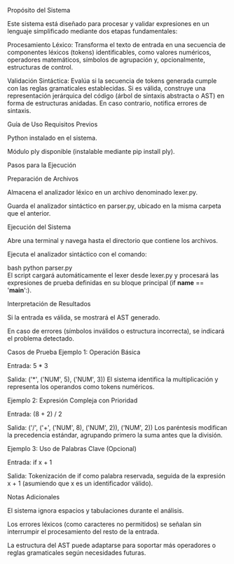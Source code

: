Propósito del Sistema

Este sistema está diseñado para procesar y validar expresiones en un lenguaje simplificado mediante dos etapas fundamentales:

Procesamiento Léxico: Transforma el texto de entrada en una secuencia de componentes léxicos (tokens) identificables, como valores numéricos, operadores matemáticos, símbolos de agrupación y, opcionalmente, estructuras de control.

Validación Sintáctica: Evalúa si la secuencia de tokens generada cumple con las reglas gramaticales establecidas. Si es válida, construye una representación jerárquica del código (árbol de sintaxis abstracta o AST) en forma de estructuras anidadas. En caso contrario, notifica errores de sintaxis.

Guía de Uso
Requisitos Previos

Python instalado en el sistema.

Módulo ply disponible (instalable mediante pip install ply).

Pasos para la Ejecución

Preparación de Archivos

Almacena el analizador léxico en un archivo denominado lexer.py.

Guarda el analizador sintáctico en parser.py, ubicado en la misma carpeta que el anterior.

Ejecución del Sistema

Abre una terminal y navega hasta el directorio que contiene los archivos.

Ejecuta el analizador sintáctico con el comando:

bash
python parser.py  
El script cargará automáticamente el lexer desde lexer.py y procesará las expresiones de prueba definidas en su bloque principal (if __name__ == '__main__':).

Interpretación de Resultados

Si la entrada es válida, se mostrará el AST generado.

En caso de errores (símbolos inválidos o estructura incorrecta), se indicará el problema detectado.

Casos de Prueba
Ejemplo 1: Operación Básica

Entrada: 5 * 3

Salida: ('*', ('NUM', 5), ('NUM', 3))
El sistema identifica la multiplicación y representa los operandos como tokens numéricos.

Ejemplo 2: Expresión Compleja con Prioridad

Entrada: (8 + 2) / 2

Salida: ('/', ('+', ('NUM', 8), ('NUM', 2)), ('NUM', 2))
Los paréntesis modifican la precedencia estándar, agrupando primero la suma antes que la división.

Ejemplo 3: Uso de Palabras Clave (Opcional)

Entrada: if x + 1

Salida: Tokenización de if como palabra reservada, seguida de la expresión x + 1 (asumiendo que x es un identificador válido).

Notas Adicionales

El sistema ignora espacios y tabulaciones durante el análisis.

Los errores léxicos (como caracteres no permitidos) se señalan sin interrumpir el procesamiento del resto de la entrada.

La estructura del AST puede adaptarse para soportar más operadores o reglas gramaticales según necesidades futuras.
